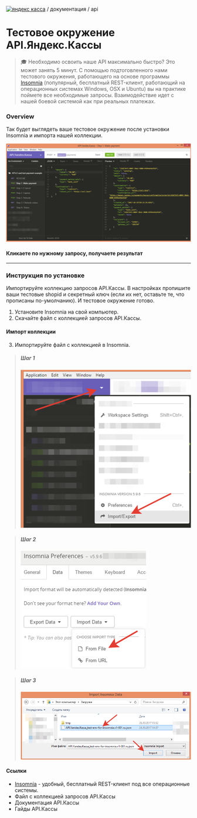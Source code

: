 [![яндекс касса](/i/yakassalogo.png "Яндекс Касса")](https://kassa.yandex.ru) / документация / api

Тестовое окружение API.Яндекс.Кассы
===================================

> :mortar_board: Необходимо освоить наше API максимально быстро? Это может занять 5 минут. С помощью подтоговленного нами тестового окружения, работающего на основе программы [Insomnia](https://insomnia.rest/) (популярный, бесплатный REST-клиент, работающий на операционных системах Windows, OSX и Ubuntu) вы на практике поймете все необходимые запросы. Взаимодействие идет с нашей боевой системой как при реальных платежах.

### Overview

Так будет выглядеть ваше тестовое окружение после установки Insomnia и импорта нашей коллекции.

![пример тестового окружения для тестирования API.Яндекс.Кассы в REST клиенте Insomnia](/checkout-api/sample/rest/insomnia/api.yandex.checkout.insomnia-sample.png "пример тестового окружения для тестирования API.Яндекс.Кассы в REST клиенте Insomnia")

#### Кликаете по нужному запросу, получаете результат

---

### Инструкция по установке

Импортируйте коллекцию запросов API.Кассы. В настройках пропишите ваши тестовые shopid и секретный ключ (если их нет, оставьте те, что прописаны по-умолчанию). И тестовое окружение готово.

1. Установите Insomnia на свой компьютер. 
2. Скачайте файл с коллекцией запросов API.Кассы.

#### Импорт коллекции
3. Импортируйте файл с коллекцией в Insomnia.

> ##### Шаг 1
> ![Insomnia import step1](/checkout-api/sample/rest/insomnia/insomnia-import-step1.png "Insomnia import step1")

> ##### Шаг 2
> ![Insomnia import step2](/checkout-api/sample/rest/insomnia/insomnia-import-step2.png "Insomnia import step2")

> ##### Шаг 3
> ![Insomnia import step3](/checkout-api/sample/rest/insomnia/insomnia-import-step3.png "Insomnia import step3")

#### Ссылки
* [Insomnia](https://insomnia.rest/) - удобный, бесплатный REST-клиент под все операционные системы.
* Файл с коллекцией запросов API.Кассы
* Документация API.Кассы
* Гайды API.Кассы

